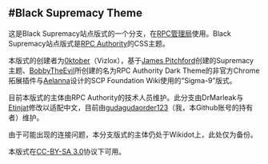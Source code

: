 #Black Supremacy Theme
----
这是Black Supremacy站点版式的一个分支，在[RPC管理局](https://rpc-wiki-cn.wikidot.com)使用。Black Supremacy站点版式是[RPC Authority](https://rpcauthority.wikidot.com)的CSS主题。

本版式的创建者为[0ktober](https://www.wikidot.com/user:info/0ktober)（Vizlox），基于[James Pitchford](https://www.wikidot.com/user:info/james-pitchford)创建的Supremacy主题、[BobbyTheEvil](https://www.wikidot.com/user:info/bobbytheevil)所创建的名为RPC Authority Dark Theme的非官方Chrome拓展插件与[Aelanna](https://www.wikidot.com/user:info/aelanna)设计的SCP Foundation Wiki使用的“Sigma-9”版式。

目前本版式的主体由RPC Authority的技术人员维护。此分支由DrMarleak与[Etinjat](https://www.wikidot.com/user:info/etinjat)修改以适配中文，目前由[gudagudaorder123](https://www.wikidot.com/user:info/gudagudaorder123)（我，本Github账号的持有者）维护。

由于可能出现的连接问题，本分支版式的主体仍处于Wikidot上，此处仅为备份。

本版式在[CC-BY-SA 3.0](https://creativecommons.org/licenses/by-sa/3.0/deed.zh-hans)协议下可用。
